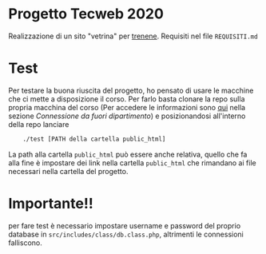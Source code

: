# Progetto Tecweb 2020
Realizzazione di un sito "vetrina" per
[trenene](http://www.trenene.it). Requisiti nel file
`REQUISITI.md`
# Test
Per testare la buona riuscita del progetto, ho pensato di usare le
macchine che ci mette a disposizione il corso. Per farlo basta clonare
la repo sulla propria macchina del corso (Per accedere le informazioni
sono [qui](http://www.studenti.math.unipd.it/tecweb/) nella sezione
*Connessione da fuori dipartimento*) e posizionandosi all'interno
della repo lanciare 
```sh 
	./test [PATH della cartella public_html]
```
La path alla cartella `public_html` può essere anche relativa, quello
che fa alla fine è impostare dei link nella cartella `public_html` che 
rimandano ai file necessari nella cartella del progetto.
# Importante!!
per fare test è necessario impostare username e password del proprio
database in `src/includes/class/db.class.php`, altrimenti le
connessioni falliscono.
